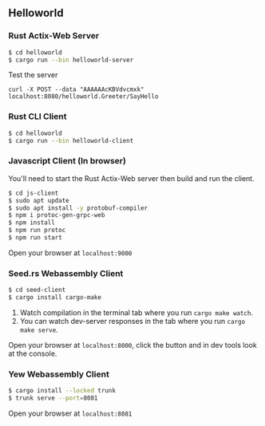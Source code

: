 ## Helloworld

### Rust Actix-Web Server

```bash
$ cd helloworld
$ cargo run --bin helloworld-server
```

Test the server

`curl -X POST --data "AAAAAAcKBVdvcmxk" localhost:8080/helloworld.Greeter/SayHello`

### Rust CLI Client

```bash
$ cd helloworld
$ cargo run --bin helloworld-client
```

### Javascript Client (In browser)

You'll need to start the Rust Actix-Web server then build and run the client.

```bash
$ cd js-client
$ sudo apt update
$ sudo apt install -y protobuf-compiler
$ npm i protoc-gen-grpc-web
$ npm install
$ npm run protoc
$ npm run start
```

Open your browser at `localhost:9000`

### Seed.rs Webassembly Client

```bash
$ cd seed-client
$ cargo install cargo-make
```

1. Watch compilation in the terminal tab where you run `cargo make watch`.
1. You can watch dev-server responses in the tab where you run `cargo make serve`.

Open your browser at `localhost:8000`, click the button and in dev tools look at the console.

### Yew Webassembly Client

```bash
$ cargo install --locked trunk
$ trunk serve --port=8081
```

Open your browser at `localhost:8081`